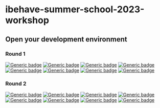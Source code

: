 # ibehave-summer-school-2023-workshop

## Open your development environment

### Round 1

[![Generic badge](https://img.shields.io/badge/Team1-5BA100.svg)](https://gitpod.io/#https://github.com/ibehave-ibots/ibehave-summer-school-2023-workshop/tree/round1-team1)
[![Generic badge](https://img.shields.io/badge/Team2-5BA100.svg)](linktobranch)
[![Generic badge](https://img.shields.io/badge/Team3-5BA100.svg)](linktobranch)
[![Generic badge](https://img.shields.io/badge/Team4-5BA100.svg)](linktobranch)
[![Generic badge](https://img.shields.io/badge/Team5-5BA100.svg)](linktobranch)
[![Generic badge](https://img.shields.io/badge/Team6-5BA100.svg)](linktobranch)
[![Generic badge](https://img.shields.io/badge/Team7-5BA100.svg)](linktobranch)
[![Generic badge](https://img.shields.io/badge/Team8-5BA100.svg)](linktobranch)

### Round 2

[![Generic badge](https://img.shields.io/badge/Team1-CC0066.svg)](linktobranch)
[![Generic badge](https://img.shields.io/badge/Team2-CC0066.svg)](linktobranch)
[![Generic badge](https://img.shields.io/badge/Team3-CC0066.svg)](linktobranch)
[![Generic badge](https://img.shields.io/badge/Team4-CC0066.svg)](linktobranch)
[![Generic badge](https://img.shields.io/badge/Team5-CC0066.svg)](linktobranch)
[![Generic badge](https://img.shields.io/badge/Team6-CC0066.svg)](linktobranch)
[![Generic badge](https://img.shields.io/badge/Team7-CC0066.svg)](linktobranch)
[![Generic badge](https://img.shields.io/badge/Team8-CC0066.svg)](linktobranch)
